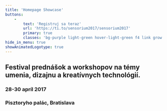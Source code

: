 ```yaml
---
title: 'Homepage Showcase'
buttons:
    -
        text: 'Registruj sa teraz'
        url: 'https://ti.to/sensorium2017/sensorium2017'
        primary: true
        classes: 'bg-purple light-green hover-light-green f4 link grow ba bw1 ph3 pv2 mb2 dib'
hide_in_menu: true
showAnimatedLogotype: true
---
```


## Festival prednášok a workshopov na témy umenia, dizajnu a kreatívnych technológií.
### 28-30 apríl 2017
### Pisztoryho palác, Bratislava